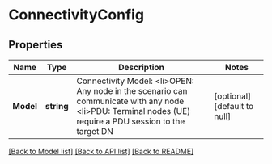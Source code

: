 # ConnectivityConfig

## Properties
Name | Type | Description | Notes
------------ | ------------- | ------------- | -------------
**Model** | **string** | Connectivity Model: &lt;li&gt;OPEN: Any node in the scenario can communicate with any node &lt;li&gt;PDU: Terminal nodes (UE) require a PDU session to the target DN | [optional] [default to null]

[[Back to Model list]](../README.md#documentation-for-models) [[Back to API list]](../README.md#documentation-for-api-endpoints) [[Back to README]](../README.md)


